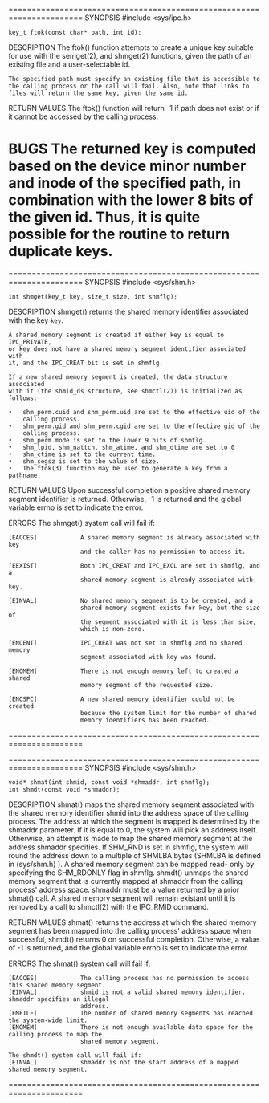 ======================================================================
SYNOPSIS
    #include <sys/ipc.h>
    
    key_t ftok(const char* path, int id);

DESCRIPTION
    The ftok() function attempts to create a unique key suitable for use with
    the semget(2), and shmget(2) functions, given the path of an existing
    file and a user-selectable id.

    The specified path must specify an existing file that is accessible to
    the calling process or the call will fail. Also, note that links to
    files will return the same key, given the same id.

RETURN VALUES
    The ftok() function will return -1 if path does not exist or if it cannot
    be accessed by the calling process.

BUGS
    The returned key is computed based on the device minor number and inode
    of the specified path, in combination with the lower 8 bits of the given
    id. Thus, it is quite possible for the routine to return duplicate keys.
======================================================================

======================================================================
SYNOPSIS
    #include <sys/shm.h>

    int shmget(key_t key, size_t size, int shmflg);

DESCRIPTION
    shmget() returns the shared memory identifier associated with the key
    `key`.
    
    A shared memory segment is created if either key is equal to IPC_PRIVATE,
    or key does not have a shared memory segment identifier associated with
    it, and the IPC_CREAT bit is set in shmflg.

    If a new shared memory segment is created, the data structure associated
    with it (the shmid_ds structure, see shmctl(2)) is initialized as
    follows:

    •   shm_perm.cuid and shm_perm.uid are set to the effective uid of the
        calling process.
    •   shm_perm.gid and shm_perm.cgid are set to the effective gid of the
        calling process.
    •   shm_perm.mode is set to the lower 9 bits of shmflg.
    •   shm_lpid, shm_nattch, shm_atime, and shm_dtime are set to 0
    •   shm_ctime is set to the current time.
    •   shm_segsz is set to the value of size.
    •   The ftok(3) function may be used to generate a key from a pathname.

RETURN VALUES
    Upon successful completion a positive shared memory segment identifier is
    returned.  Otherwise, -1 is returned and the global variable errno is set
    to indicate the error.

ERRORS
    The shmget() system call will fail if:

    [EACCES]            A shared memory segment is already associated with key
                        and the caller has no permission to access it.

    [EEXIST]            Both IPC_CREAT and IPC_EXCL are set in shmflg, and a
                        shared memory segment is already associated with key.

    [EINVAL]            No shared memory segment is to be created, and a
                        shared memory segment exists for key, but the size of
                        the segment associated with it is less than size,
                        which is non-zero.

    [ENOENT]            IPC_CREAT was not set in shmflg and no shared memory
                        segment associated with key was found.
    
    [ENOMEM]            There is not enough memory left to created a shared
                        memory segment of the requested size.

    [ENOSPC]            A new shared memory identifier could not be created
                        because the system limit for the number of shared
                        memory identifiers has been reached.
======================================================================

======================================================================
SYNOPSIS
    #include <sys/shm.h>

    void* shmat(int shmid, const void *shmaddr, int shmflg);
    int shmdt(const void *shmaddr);

DESCRIPTION
    shmat() maps the shared memory segment associated with the shared memory identifier shmid into
    the address space of the calling process. The address at which the segment is mapped is
    determined by the shmaddr parameter. If it is equal to 0, the system will pick an address
    itself. Otherwise, an attempt is made to map the shared memory segment at the address shmaddr
    specifies. If SHM_RND is set in shmflg, the system will round the address down to a multiple of
    SHMLBA bytes (SHMLBA is defined in ⟨sys/shm.h⟩ ). A shared memory segment can be mapped read-
    only by specifying the SHM_RDONLY flag in shmflg.
    shmdt() unmaps the shared memory segment that is currently mapped at shmaddr from the calling process' address space. shmaddr must be a value returned by a prior shmat() call. A shared memory segment will remain existant until it is removed by a call to shmctl(2) with the IPC_RMID command.

RETURN VALUES
    shmat() returns the address at which the shared memory segment has been mapped into the calling
    process' address space when successful, shmdt() returns 0 on successful completion. Otherwise, a
    value of -1 is returned, and the global variable errno is set to indicate the error.

ERRORS
    The shmat() system call will fail if:

    [EACCES]            The calling process has no permission to access this shared memory segment.
    [EINVAL]            shmid is not a valid shared memory identifier.  shmaddr specifies an illegal
                        address.
    [EMFILE]            The number of shared memory segments has reached the system-wide limit.
    [ENOMEM]            There is not enough available data space for the calling process to map the
                        shared memory segment.

    The shmdt() system call will fail if:
    [EINVAL]            shmaddr is not the start address of a mapped shared memory segment.
======================================================================
